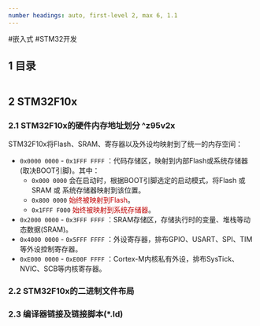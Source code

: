 ```yaml
---
number headings: auto, first-level 2, max 6, 1.1
---
```

#嵌入式 #STM32开发 

## 1 目录

```toc
```

## 2 STM32F10x

### 2.1 STM32F10x的硬件内存地址划分 ^z95v2x

STM32F10x将Flash、SRAM、寄存器以及外设均映射到了统一的内存空间：
- `0x0000 0000` - `0x1FFF FFFF` ：代码存储区，映射到内部Flash或系统存储器(取决BOOT引脚)。其中：
	- `0x000 0000` 会在启动时，根据BOOT引脚选定的启动模式，将Flash 或 SRAM 或 系统存储器映射到该位置。
	- `0x800 0000` <font color="#c00000">始终被映射到Flash</font>。
	- `0x1FFF F000` <font color="#c00000">始终被映射到系统存储器</font>。
- `0x2000 0000` - `0x3FFF FFFF` ：SRAM存储区，存储执行时的变量、堆栈等动态数据(SRAM)。
- `0x4000 0000` - `0x5FFF FFFF` ：外设寄存器，排布GPIO、USART、SPI、TIM等外设控制寄存器。
- `0xE000 0000` - `0xE00F FFFF` ：Cortex-M内核私有外设，排布SysTick、NVIC、SCB等内核寄存器。

### 2.2 STM32F10x的二进制文件布局






### 2.3 编译器链接及链接脚本(\*.ld)


